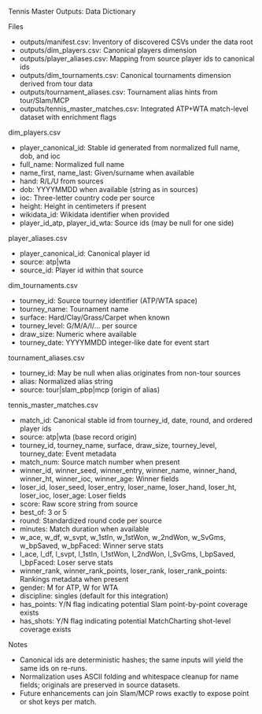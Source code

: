 Tennis Master Outputs: Data Dictionary

Files
- outputs/manifest.csv: Inventory of discovered CSVs under the data root
- outputs/dim_players.csv: Canonical players dimension
- outputs/player_aliases.csv: Mapping from source player ids to canonical ids
- outputs/dim_tournaments.csv: Canonical tournaments dimension derived from tour data
- outputs/tournament_aliases.csv: Tournament alias hints from tour/Slam/MCP
- outputs/tennis_master_matches.csv: Integrated ATP+WTA match-level dataset with enrichment flags

dim_players.csv
- player_canonical_id: Stable id generated from normalized full name, dob, and ioc
- full_name: Normalized full name
- name_first, name_last: Given/surname when available
- hand: R/L/U from sources
- dob: YYYYMMDD when available (string as in sources)
- ioc: Three-letter country code per source
- height: Height in centimeters if present
- wikidata_id: Wikidata identifier when provided
- player_id_atp, player_id_wta: Source ids (may be null for one side)

player_aliases.csv
- player_canonical_id: Canonical player id
- source: atp|wta
- source_id: Player id within that source

dim_tournaments.csv
- tourney_id: Source tourney identifier (ATP/WTA space)
- tourney_name: Tournament name
- surface: Hard/Clay/Grass/Carpet when known
- tourney_level: G/M/A/I/… per source
- draw_size: Numeric where available
- tourney_date: YYYYMMDD integer-like date for event start

tournament_aliases.csv
- tourney_id: May be null when alias originates from non-tour sources
- alias: Normalized alias string
- source: tour|slam_pbp|mcp (origin of alias)

tennis_master_matches.csv
- match_id: Canonical stable id from tourney_id, date, round, and ordered player ids
- source: atp|wta (base record origin)
- tourney_id, tourney_name, surface, draw_size, tourney_level, tourney_date: Event metadata
- match_num: Source match number when present
- winner_id, winner_seed, winner_entry, winner_name, winner_hand, winner_ht, winner_ioc, winner_age: Winner fields
- loser_id, loser_seed, loser_entry, loser_name, loser_hand, loser_ht, loser_ioc, loser_age: Loser fields
- score: Raw score string from source
- best_of: 3 or 5
- round: Standardized round code per source
- minutes: Match duration when available
- w_ace, w_df, w_svpt, w_1stIn, w_1stWon, w_2ndWon, w_SvGms, w_bpSaved, w_bpFaced: Winner serve stats
- l_ace, l_df, l_svpt, l_1stIn, l_1stWon, l_2ndWon, l_SvGms, l_bpSaved, l_bpFaced: Loser serve stats
- winner_rank, winner_rank_points, loser_rank, loser_rank_points: Rankings metadata when present
- gender: M for ATP, W for WTA
- discipline: singles (default for this integration)
- has_points: Y/N flag indicating potential Slam point-by-point coverage exists
- has_shots: Y/N flag indicating potential MatchCharting shot-level coverage exists

Notes
- Canonical ids are deterministic hashes; the same inputs will yield the same ids on re-runs.
- Normalization uses ASCII folding and whitespace cleanup for name fields; originals are preserved in source datasets.
- Future enhancements can join Slam/MCP rows exactly to expose point or shot keys per match.


